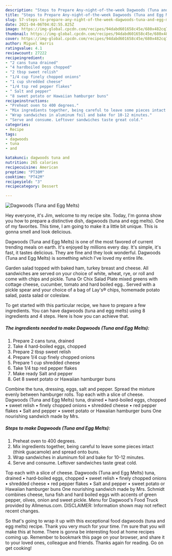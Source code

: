 ```yaml
---
description: "Steps to Prepare Any-night-of-the-week Dagwoods (Tuna and Egg Melts)"
title: "Steps to Prepare Any-night-of-the-week Dagwoods (Tuna and Egg Melts)"
slug: 57-steps-to-prepare-any-night-of-the-week-dagwoods-tuna-and-egg-melts
date: 2021-04-06T04:02:55.825Z
image: https://img-global.cpcdn.com/recipes/94dabd601658c45e/680x482cq70/dagwoods-tuna-and-egg-melts-recipe-main-photo.jpg
thumbnail: https://img-global.cpcdn.com/recipes/94dabd601658c45e/680x482cq70/dagwoods-tuna-and-egg-melts-recipe-main-photo.jpg
cover: https://img-global.cpcdn.com/recipes/94dabd601658c45e/680x482cq70/dagwoods-tuna-and-egg-melts-recipe-main-photo.jpg
author: Miguel Harris
ratingvalue: 4.1
reviewcount: 27222
recipeingredient:
- "2 cans tuna drained"
- "4 hardboiled eggs chopped"
- "2 tbsp sweet relish"
- "1/4 cup finely chopped onions"
- "1 cup shredded cheese"
- "1/4 tsp red pepper flakes"
- " Salt and pepper"
- "8 sweet potato or Hawaiian hamburger buns"
recipeinstructions:
- "Preheat oven to 400 degrees."
- "Mix ingredients together, being careful to leave some pieces intact (think guacamole) and spread onto buns."
- "Wrap sandwiches in aluminum foil and bake for 10-12 minutes."
- "Serve and consume. Leftover sandwiches taste great cold."
categories:
- Recipe
tags:
- dagwoods
- tuna
- and

katakunci: dagwoods tuna and 
nutrition: 265 calories
recipecuisine: American
preptime: "PT30M"
cooktime: "PT42M"
recipeyield: "3"
recipecategory: Dessert

---
```



![Dagwoods (Tuna and Egg Melts)](https://img-global.cpcdn.com/recipes/94dabd601658c45e/680x482cq70/dagwoods-tuna-and-egg-melts-recipe-main-photo.jpg)

Hey everyone, it's Jim, welcome to my recipe site. Today, I'm gonna show you how to prepare a distinctive dish, dagwoods (tuna and egg melts). One of my favorites. This time, I am going to make it a little bit unique. This is gonna smell and look delicious.

Dagwoods (Tuna and Egg Melts) is one of the most favored of current trending meals on earth. It's enjoyed by millions every day. It's simple, it's fast, it tastes delicious. They are fine and they look wonderful. Dagwoods (Tuna and Egg Melts) is something which I've loved my entire life.

Garden salad topped with baked ham, turkey breast and cheese. All sandwiches are served on your choice of white, wheat, rye, or roll and come with chips and pickle. Tuna Or Chix Salad Plate mixed greens with cottage cheese, cucumber, tomato and hard boiled egg.. Served with a pickle spear and your choice of a bag of Lay&#39;s® chips, homemade potato salad, pasta salad or coleslaw.


To get started with this particular recipe, we have to prepare a few ingredients. You can have dagwoods (tuna and egg melts) using 8 ingredients and 4 steps. Here is how you can achieve that.

<!--inarticleads1-->

##### The ingredients needed to make Dagwoods (Tuna and Egg Melts):

1. Prepare 2 cans tuna, drained
1. Take 4 hard-boiled eggs, chopped
1. Prepare 2 tbsp sweet relish
1. Prepare 1/4 cup finely chopped onions
1. Prepare 1 cup shredded cheese
1. Take 1/4 tsp red pepper flakes
1. Make ready  Salt and pepper
1. Get 8 sweet potato or Hawaiian hamburger buns


Combine the tuna, dressing, eggs, salt and pepper. Spread the mixture evenly between hamburger rolls. Top each with a slice of cheese. Dagwoods (Tuna and Egg Melts) tuna, drained • hard-boiled eggs, chopped • sweet relish • finely chopped onions • shredded cheese • red pepper flakes • Salt and pepper • sweet potato or Hawaiian hamburger buns One nourishing sandwich made by Mrs. 

<!--inarticleads2-->

##### Steps to make Dagwoods (Tuna and Egg Melts):

1. Preheat oven to 400 degrees.
1. Mix ingredients together, being careful to leave some pieces intact (think guacamole) and spread onto buns.
1. Wrap sandwiches in aluminum foil and bake for 10-12 minutes.
1. Serve and consume. Leftover sandwiches taste great cold.


Top each with a slice of cheese. Dagwoods (Tuna and Egg Melts) tuna, drained • hard-boiled eggs, chopped • sweet relish • finely chopped onions • shredded cheese • red pepper flakes • Salt and pepper • sweet potato or Hawaiian hamburger buns One nourishing sandwich made by Mrs. Schmidt combines cheese, tuna fish and hard boiled eggs with accents of green pepper, olives, onion and sweet pickle. Menu for Dagwood&#39;s Food Truck provided by Allmenus.com. DISCLAIMER: Information shown may not reflect recent changes. 

So that's going to wrap it up with this exceptional food dagwoods (tuna and egg melts) recipe. Thank you very much for your time. I'm sure that you will make this at home. There is gonna be interesting food at home recipes coming up. Remember to bookmark this page on your browser, and share it to your loved ones, colleague and friends. Thanks again for reading. Go on get cooking!
